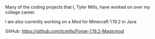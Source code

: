Many of the coding projects that I, Tyler Mills, have worked on over my college career.

I am also currently working on a Mod for Minecraft 1.19.2 in Java

GitHub: https://github.com/tcmills/Forge-1.19.2-Magicmod

